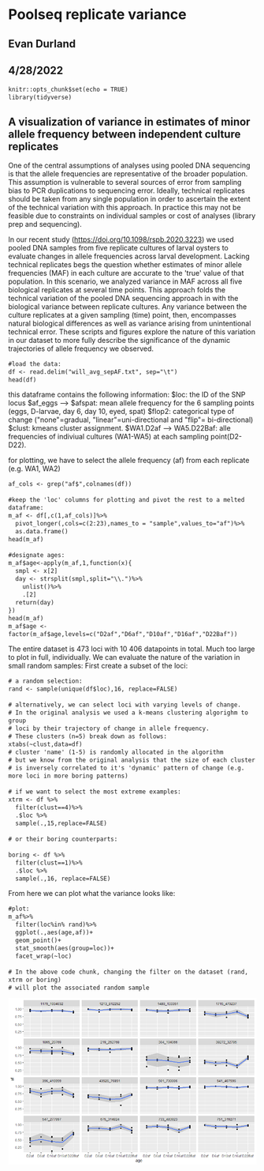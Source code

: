 # Poolseq replicate variance
## Evan Durland
## 4/28/2022

```{r setup, include=FALSE}
knitr::opts_chunk$set(echo = TRUE)
library(tidyverse)
```

## A visualization of variance in estimates of minor allele frequency between independent culture replicates

One of the central assumptions of analyses using pooled DNA sequencing is that the allele frequencies are representative of the broader population. This assumption is vulnerable to several sources of error from sampling bias to PCR duplications to sequencing error. Ideally, technical replicates should be taken from any single population in order to ascertain the extent of the technical variation with this approach. In practice this may not be feasible due to constraints on individual samples or cost of analyses (library prep and sequencing).

In our recent study (https://doi.org/10.1098/rspb.2020.3223) we used pooled DNA samples from five replicate cultures of larval oysters to evaluate changes in allele frequencies across larval development. Lacking technical replicates begs the question whether estimates of minor allele frequencies (MAF) in each culture are accurate to the 'true' value of that population. In this scenario, we analyzed variance in MAF across all five biological replicates at several time points. This approach folds the technical variation of the pooled DNA sequencing approach in with the biological variance between replicate cultures. Any variance between the culture replicates at a given sampling (time) point, then, encompasses natural biological differences as well as variance arising from unintentional technical error. These scripts and figures explore the nature of this variation in our dataset to more fully describe the significance of the dynamic trajectories of allele frequency we observed.

```{r}
#load the data:
df <- read.delim("will_avg_sepAF.txt", sep="\t")
head(df)
```

this dataframe contains the following information:
   $loc: the ID of the SNP locus
   $af_eggs --> $afspat: mean allele frequency for the 6 sampling points (eggs, D-larvae, day 6, day 10, eyed, spat)
   $flop2: categorical type of change ("none"=gradual, "linear"=uni-directional and "flip"= bi-directional)
   $clust: kmeans cluster assignment.
   $WA1.D2af --> WA5.D22Baf: alle frequencies of indiviual cultures (WA1-WA5) at each sampling point(D2-D22).

for plotting, we have to select the allele frequency (af) from each replicate (e.g. WA1, WA2)

```{r}
af_cols <- grep("af$",colnames(df))

#keep the 'loc' columns for plotting and pivot the rest to a melted dataframe:
m_af <- df[,c(1,af_cols)]%>%
  pivot_longer(,cols=c(2:23),names_to = "sample",values_to="af")%>%
  as.data.frame()
head(m_af)

#designate ages:
m_af$age<-apply(m_af,1,function(x){
  smpl <- x[2]
  day <- strsplit(smpl,split="\\.")%>%
    unlist()%>%
    .[2]
  return(day)
})
head(m_af)
m_af$age <- factor(m_af$age,levels=c("D2af","D6af","D10af","D16af","D22Baf"))
```
The entire dataset is 473 loci with 10 406 datapoints in total.
Much too large to plot in full, individually.
We can evaluate the nature of the variation in small random samples:
First create a subset of the loci:
```{r}
# a random selection:
rand <- sample(unique(df$loc),16, replace=FALSE)

# alternatively, we can select loci with varying levels of change.  
# In the original analysis we used a k-means clustering algorighm to group
# loci by their trajectory of change in allele frequency.  
# These clusters (n=5) break down as follows: 
xtabs(~clust,data=df)
# cluster 'name' (1-5) is randomly allocated in the algorithm 
# but we know from the original analysis that the size of each cluster 
# is inversely correlated to it's 'dynamic' pattern of change (e.g. more loci in more boring patterns) 

# if we want to select the most extreme examples:
xtrm <- df %>%
  filter(clust==4)%>%
  .$loc %>%
  sample(.,15,replace=FALSE)

# or their boring counterparts:

boring <- df %>%
  filter(clust==1)%>%
  .$loc %>%
  sample(.,16, replace=FALSE)
```
From here we can plot what the variance looks like:
```{r}
#plot:
m_af%>%
  filter(loc%in% rand)%>%
  ggplot(.,aes(age,af))+
  geom_point()+
  stat_smooth(aes(group=loc))+
  facet_wrap(~loc)

# In the above code chunk, changing the filter on the dataset (rand, xtrm or boring)
# will plot the associated random sample
```
![](https://github.com/E-Durland/poolseq_variance/blob/main/rep_var.png)
